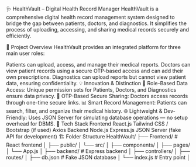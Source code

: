 🩺 HealthVault – Digital Health Record Manager
HealthVault is a comprehensive digital health record management system designed to bridge the gap between patients, doctors, and diagnostics. It simplifies the process of uploading, accessing, and sharing medical records securely and efficiently.

🚀 Project Overview
HealthVault provides an integrated platform for three main user roles:

Patients can upload, access, and manage their medical reports.
Doctors can view patient records using a secure OTP-based access and can add their own prescriptions.
Diagnostics can upload reports but cannot view patient data, ensuring confidentiality.
💡 Innovation & Distinction
🔐 Role-Based Data Access: Unique permission sets for Patients, Doctors, and Diagnostics ensure data privacy.
📲 OTP-Based Secure Sharing: Doctors access records through one-time secure links.
📊 Smart Record Management: Patients can search, filter, and organize their medical history.
🌐 Lightweight & Dev-Friendly: Uses JSON Server for simulating database operations — no setup overhead for DBMS.
🧩 Tech Stack
Frontend
React.js
Tailwind CSS / Bootstrap (if used)
Axios
Backend
Node.js
Express.js
JSON Server (fake API for development)
🏗️ Folder Structure
 HealthVault/ 
  ├── Frontend/   # React frontend │ 
      ├── public/ │ 
             └── src/ │ 
             ├── components/ │ 
             ├── pages/ │ 
             └── App.js │ 
  ├── backend/ # Express backend │ 
  ├── controllers/ │ 
  ├── routes/ │ 
  ├── db.json # Fake JSON database │ 
  └── index.js # Entry point │ 

